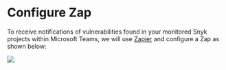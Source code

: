 # Configure Zap

To receive notifications of vulnerabilities found in your monitored Snyk projects within Microsoft Teams, we will use [Zapier](https://zapier.com/) and configure a Zap as shown below:

![](https://github.com/snyk/user-docs/tree/695c746d1b207ffdf923b84e4590d31b29e2cc73/docs/partner-workshops/.gitbook/assets/zappier-flow.png)

